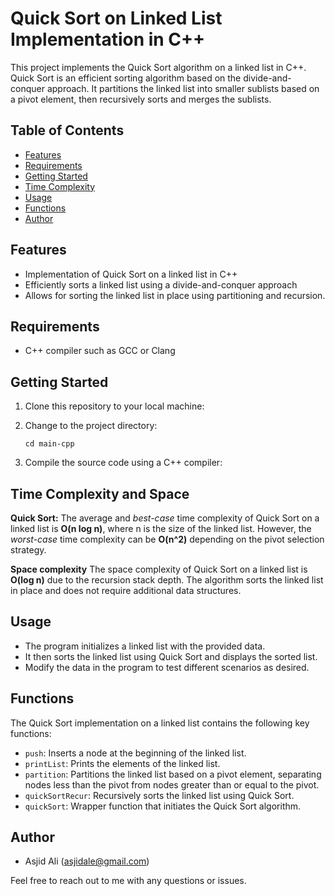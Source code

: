 # Quick Sort on Linked List Implementation in C++

This project implements the Quick Sort algorithm on a linked list in C++. Quick Sort is an efficient sorting algorithm based on the divide-and-conquer approach. It partitions the linked list into smaller sublists based on a pivot element, then recursively sorts and merges the sublists.



## Table of Contents

- [Features](#features)
- [Requirements](#requirements)
- [Getting Started](#getting-started)
- [Time Complexity](#time-complexity)
- [Usage](#usage)
- [Functions](#functions)
- [Author](#author)

## Features


- Implementation of Quick Sort on a linked list in C++
- Efficiently sorts a linked list using a divide-and-conquer approach
- Allows for sorting the linked list in place using partitioning and recursion.

## Requirements

- C++ compiler such as GCC or Clang

## Getting Started

1. Clone this repository to your local machine:
    

2. Change to the project directory:
    ```shell
    cd main-cpp
    ```
3. Compile the source code using a C++ compiler:
  

## Time Complexity and Space

<b>Quick Sort:</b> The average and <i>best-case</i> time complexity of Quick Sort on a linked list is <b>O(n log n)</b>, where n is the size of the linked list. However, the <i>worst-case</i> time complexity can be <b>O(n^2)</b> depending on the pivot selection strategy.


<b>Space complexity</b> The space complexity of Quick Sort on a linked list is <b>O(log n)</b> due to the recursion stack depth. The algorithm sorts the linked list in place and does not require additional data structures.

## Usage

- The program initializes a linked list with the provided data.
- It then sorts the linked list using Quick Sort and displays the sorted list.
- Modify the data in the program to test different scenarios as desired.

## Functions

The Quick Sort implementation on a linked list contains the following key functions:

- `push`: Inserts a node at the beginning of the linked list.
- `printList`: Prints the elements of the linked list.
- `partition`: Partitions the linked list based on a pivot element, separating nodes less than the pivot from nodes greater than or equal to the pivot.
- `quickSortRecur`: Recursively sorts the linked list using Quick Sort.
- `quickSort`: Wrapper function that initiates the Quick Sort algorithm.


## Author

- Asjid Ali (asjidale@gmail.com)

Feel free to reach out to me with any questions or issues.
